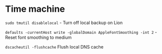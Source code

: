 # Time machine

`sudo tmutil disablelocal` - Turn off local backup on Lion
  
`defaults -currentHost write -globalDomain AppleFontSmoothing -int 2` - Reset font smoothing to medium

`dscacheutil -flushcache` Flush local DNS cache